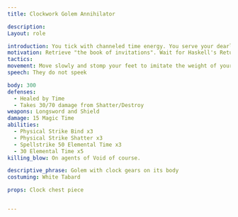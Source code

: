 ```yaml
---
title: Clockwork Golem Annihilator

description: 
Layout: role

introduction: You tick with channeled time energy. You serve your dearly departed master Haskell but you still enact his will. When the "Book of Invitations" was detected dozens of your brothers were sent to retrive it and destroy it. This cannot be allowed to exist.
motivation: Retrieve "the book of invitations". Wait for Haskell's Return.
tactics: 
movement: Move slowly and stomp your feet to imitate the weight of your heavy machinery.
speech: They do not speek

body: 300 
defenses: 
  - Healed by Time
  - Takes 30/70 damage from Shatter/Destroy
weapons: Longsword and Shield
damage: 15 Magic Time
abilities: 
  - Physical Strike Bind x3
  - Physical Strike Shatter x3
  - Spellstrike 50 Elemental Time x3
  - 30 Elemental Time x5
killing_blow: On agents of Void of course. 

descriptive_phrase: Golem with clock gears on its body
costuming: White Tabard

props: Clock chest piece 


---
```














